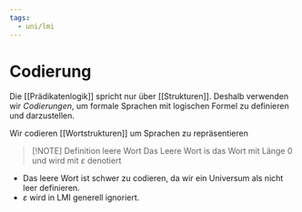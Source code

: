 ```yaml
---
tags:
  - uni/lmi
---
```

# Codierung
Die [[Prädikatenlogik]] spricht nur über [[Strukturen]]. Deshalb verwenden wir *Codierungen*, um formale Sprachen mit logischen Formel zu definieren und darzustellen.

Wir codieren [[Wortstrukturen]] um Sprachen zu repräsentieren

> [!NOTE] Definition leere Wort
> Das Leere Wort is das Wort mit Länge 0 und wird mit $\varepsilon$ denotiert

- Das leere Wort ist schwer zu codieren, da wir ein Universum als nicht leer definieren. 
- $\varepsilon$ wird in LMI generell ignoriert.